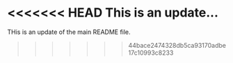 <<<<<<< HEAD
This is an update...
=======
THis is an update of the main README file.
>>>>>>> 44bace2474328db5ca93170adbe17c10993c8233
